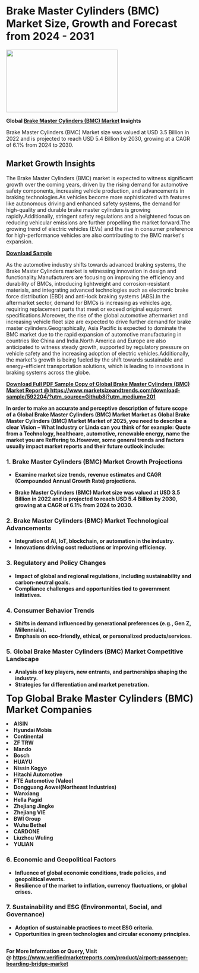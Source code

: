 <H1>Brake Master Cylinders (BMC) Market Size, Growth and Forecast from 2024 - 2031</H1><img class="aligncenter size-medium wp-image-584254" src="https://thirdeyenews.in/wp-content/uploads/2024/09/Global-Market-Research-300x168.jpeg" alt="" width="300" height="168" /><p><strong>Global&nbsp;<a href="https://www.marketsizeandtrends.com/download-sample/592204/?utm_source=Github8j?utm_medium=201">Brake Master Cylinders (BMC) Market</a> Insights</strong></p><p>Brake Master Cylinders (BMC) Market size was valued at USD 3.5 Billion in 2022 and is projected to reach USD 5.4 Billion by 2030, growing at a CAGR of 6.1% from 2024 to 2030.</p><p><h2>Market Growth Insights</h2> <p>The Brake Master Cylinders (BMC) market is expected to witness significant growth over the coming years, driven by the rising demand for automotive safety components, increasing vehicle production, and advancements in braking technologies.As vehicles become more sophisticated with features like autonomous driving and enhanced safety systems, the demand for high-quality and durable brake master cylinders is growing rapidly.Additionally, stringent safety regulations and a heightened focus on reducing vehicular emissions are further propelling the market forward.The growing trend of electric vehicles (EVs) and the rise in consumer preference for high-performance vehicles are also contributing to the BMC market's expansion.</p> <p><strong><a href="#">Download Sample</a></strong></p> <p>As the automotive industry shifts towards advanced braking systems, the Brake Master Cylinders market is witnessing innovation in design and functionality.Manufacturers are focusing on improving the efficiency and durability of BMCs, introducing lightweight and corrosion-resistant materials, and integrating advanced technologies such as electronic brake force distribution (EBD) and anti-lock braking systems (ABS).In the aftermarket sector, demand for BMCs is increasing as vehicles age, requiring replacement parts that meet or exceed original equipment specifications.Moreover, the rise of the global automotive aftermarket and increasing vehicle fleet size are expected to drive further demand for brake master cylinders.Geographically, Asia Pacific is expected to dominate the BMC market due to the rapid expansion of automotive manufacturing in countries like China and India.North America and Europe are also anticipated to witness steady growth, supported by regulatory pressure on vehicle safety and the increasing adoption of electric vehicles.Additionally, the market's growth is being fueled by the shift towards sustainable and energy-efficient transportation solutions, which is leading to innovations in braking systems across the globe.</p> <p><strong><a href="#"></p><p><span class=""><strong>Download Full PDF Sample Copy of Global Brake Master Cylinders (BMC) Market Report</strong> @ <a href="https://www.marketsizeandtrends.com/download-sample/592204/?utm_source=Github8j?utm_medium=201" target="_blank">https://www.marketsizeandtrends.com/download-sample/592204/?utm_source=Github8j?utm_medium=201</a></span></p><p>In order to make an accurate and perceptive description of future scope of a Global&nbsp;Brake Master Cylinders (BMC) Market Market as Global&nbsp;Brake Master Cylinders (BMC) Market Market of 2025, you need to describe a clear Vision &ndash; What Industry or Linda can you think of for example: Quote from a Technology, healthcare, automotive, renewable energy, name the market you are Reffering to.However, some general trends and factors usually impact market reports and their future outlook include:</p><h3>1.&nbsp;<strong>Brake Master Cylinders (BMC) Market Growth Projections</strong></h3><ul><li>Examine market size trends, revenue estimates and CAGR (Compounded Annual Growth Rate) projections.</li><li><p>Brake Master Cylinders (BMC) Market size was valued at USD 3.5 Billion in 2022 and is projected to reach USD 5.4 Billion by 2030, growing at a CAGR of 6.1% from 2024 to 2030.</p></li></ul><h3>2.&nbsp;<strong>Brake Master Cylinders (BMC) Market Technological Advancements</strong></h3><ul><li>Integration of AI, IoT, blockchain, or automation in the industry.</li><li>Innovations driving cost reductions or improving efficiency.</li></ul><h3>3.&nbsp;<strong>Regulatory and Policy Changes</strong></h3><ul><li>Impact of global and regional regulations, including sustainability and carbon-neutral goals.</li><li>Compliance challenges and opportunities tied to government initiatives.</li></ul><h3>4.&nbsp;<strong>Consumer Behavior Trends</strong></h3><ul><li>Shifts in demand influenced by generational preferences (e.g., Gen Z, Millennials).</li><li>Emphasis on eco-friendly, ethical, or personalized products/services.</li></ul><h3>5.&nbsp;<strong>Global Brake Master Cylinders (BMC) Market Competitive Landscape</strong></h3><ul><li>Analysis of key players, new entrants, and partnerships shaping the industry.</li><li>Strategies for differentiation and market penetration.</li></ul><p data-pm-slice="1 1 []"><span style="color: inherit; font-family: inherit; font-size: 25px;">Top Global Brake Master Cylinders (BMC) Market Companies</span></p><div class="" data-test-id=""><p><li>AISIN</li><li> Hyundai Mobis</li><li> Continental</li><li> ZF TRW</li><li> Mando</li><li> Bosch</li><li> HUAYU</li><li> Nissin Kogyo</li><li> Hitachi Automotive</li><li> FTE Automotive (Valeo)</li><li> Dongguang Aowei(Northeast Industries)</li><li> Wanxiang</li><li> Hella Pagid</li><li> Zhejiang Jingke</li><li> Zhejiang VIE</li><li> BWI Group</li><li> Wuhu Bethel</li><li> CARDONE</li><li> Liuzhou Wuling</li><li> YULIAN</li></p></div><h3>6.&nbsp;<strong>Economic and Geopolitical Factors</strong></h3><ul><li>Influence of global economic conditions, trade policies, and geopolitical events.</li><li>Resilience of the market to inflation, currency fluctuations, or global crises.</li></ul><h3>7.&nbsp;<strong>Sustainability and ESG (Environmental, Social, and Governance)</strong></h3><ul><li>Adoption of sustainable practices to meet ESG criteria.</li><li>Opportunities in green technologies and circular economy principles.</li></ul><h2><strong style="font-size: 14px;">For More Information or Query, Visit @&nbsp;</strong><a style="background-color: #ffffff; font-size: 14px;" href="https://www.marketsizeandtrends.com/report/brake-master-cylinders-bmc-market/" target="_blank">https://www.verifiedmarketreports.com/product/airport-passenger-boarding-bridge-market</a></h2>